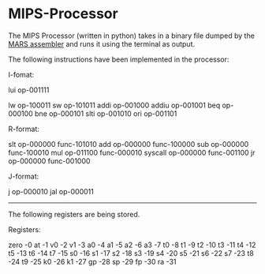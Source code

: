 # MIPS-Processor

The MIPS Processor (written in python) takes in a binary file dumped by the [MARS assembler](https://courses.missouristate.edu/kenvollmar/mars/download.htm) and runs it using the terminal as output.

The following instructions have been implemented in the processor:

I-fomat:

lui     op-001111

lw      op-100011
sw      op-101011
addi    op-001000
addiu   op-001001
beq     op-000100
bne     op-000101
slti    op-001010
ori     op-001101

R-format:

slt     op-000000 func-101010
add     op-000000 func-100000
sub	    op-000000 func-100010
mul     op-011100 func-000010
syscall op-000000 func-001100
jr      op-000000 func-001000


J-format:

j       op-000010
jal     op-000011

--------------------------------------------------------------------------------------------------------------------------

The following registers are being stored.

Registers:

zero -0
at -1
v0 -2
v1 -3
a0 -4
a1 -5
a2 -6
a3 -7
t0 -8
t1 -9
t2 -10
t3 -11
t4 -12
t5 -13
t6 -14
t7 -15
s0 -16
s1 -17
s2 -18
s3 -19
s4 -20
s5 -21
s6 -22
s7 -23
t8 -24
t9 -25
k0 -26
k1 -27
gp -28
sp -29
fp -30
ra -31

